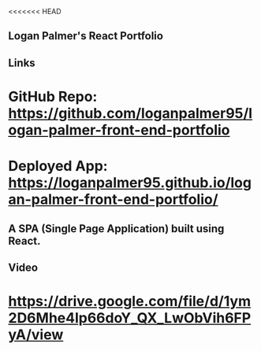 <<<<<<< HEAD
## Logan Palmer's React Portfolio

## Links
# GitHub Repo: https://github.com/loganpalmer95/logan-palmer-front-end-portfolio
# Deployed App: https://loganpalmer95.github.io/logan-palmer-front-end-portfolio/

## A SPA (Single Page Application) built using React.

## Video
# https://drive.google.com/file/d/1ym2D6Mhe4lp66doY_QX_LwObVih6FPyA/view



